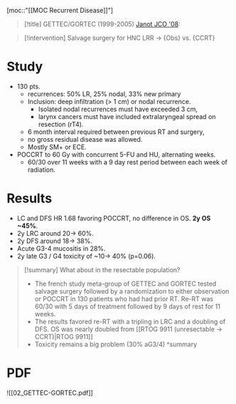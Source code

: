 [moc::"[[MOC Recurrent Disease]]"]
>[!title]
> GETTEC/GORTEC (1999-2005) [Janot JCO '08](http://ascopubs.org/doi/abs/10.1200/JCO.2007.15.0102?url_ver=Z39.88-2003&rfr_id=ori:rid:crossref.org&rfr_dat=cr_pub%3dpubmed):

>[!intervention]
> Salvage surgery for HNC LRR → {Obs} vs. {CCRT}

# Study
- 130 pts.
	- recurrences: 50% LR, 25% nodal, 33% new primary
	- Inclusion: deep infiltration (> 1 cm) or nodal recurrence.
		- Isolated nodal recurrences must have exceeded 3 cm,
		- larynx cancers must have included extralaryngeal spread on resection (rT4).
	- 6 month interval required between previous RT and surgery,
	- no gross residual disease was allowed.
	- Mostly SM+ or ECE.
- POCCRT to 60 Gy with concurrent 5-FU and HU, alternating weeks.
	- 60/30 over 11 weeks with a 9 day rest period between each week of radiation.

# Results
- LC and DFS HR 1.68 favoring POCCRT, no difference in OS. **2y OS ~45%**.
- 2y LRC around 20→ 60%.
- 2y DFS around 18→ 38%.
- Acute G3-4 mucositis in 28%.
- 2y late G3 / G4 toxicity of ~10→ 40% (p=0.06).

>[!summary]
> What about in the resectable population?
> - The french study meta-group of GETTEC and GORTEC tested salvage surgery followed by a randomization to either observation or POCCRT in 130 patients who had had prior RT. Re-RT was 60/30 with 5 days of treatment followed by 9 days of rest for 11 weeks.
> - The results favored re-RT with a tripling in LRC and a doubling of DFS. OS was nearly doubled from [[RTOG 9911 (unresectable → CCRT)|RTOG 9911]]
> - Toxicity remains a big problem (30% aG3/4)
>^summary

# PDF
![[02_GETTEC-GORTEC.pdf]]